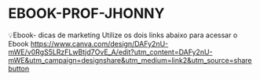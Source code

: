 # EBOOK-PROF-JHONNY
:bulb:Ebook- dicas de marketing
Utilize os dois links abaixo para acessar o Ebook
<a ref>https://www.canva.com/design/DAFy2nU-mWE/v0RgS5LRzFLwBtjd7OvE_A/edit?utm_content=DAFy2nU-mWE&utm_campaign=designshare&utm_medium=link2&utm_source=sharebutton</a>


